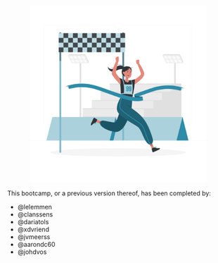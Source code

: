 <p align="center">
<img src="media/finish.png" width="400">
</p>

This bootcamp, or a previous version thereof, has been completed by:
- @lelemmen
- @clanssens
- @dariatols
- @xdvriend
- @jvmeerss
- @aarondc60
- @johdvos